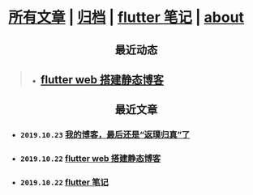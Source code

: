 
# [所有文章](posts.md) | [归档](archive.md) | [flutter 笔记](https://lzyprime.top/flutter) | [about](about.md)


## <center> 最近动态 </center>

> - ## [flutter web 搭建静态博客](https://lzyprime.top/flutter/flutter_web/flutter_web搭建静态博客.html)

## <center> 最近文章 </center>

- ### `2019.10.23` [我的博客，最后还是“返璞归真”了](posts/我的博客最后还是返璞归真了.md)
- ### `2019.10.22` [flutter web 搭建静态博客](https://lzyprime.top/flutter/flutter_web/flutter_web搭建静态博客.html)
- ### `2019.10.22` [flutter 笔记](https://lzyprime.top/flutter)
